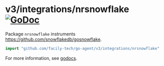 # v3/integrations/nrsnowflake [![GoDoc](https://godoc.org/github.com/facily-tech/go-agent/v3/integrations/nrsnowflake?status.svg)](https://godoc.org/github.com/facily-tech/go-agent/v3/integrations/nrsnowflake)

Package `nrsnowflake` instruments https://github.com/snowflakedb/gosnowflake.

```go
import "github.com/facily-tech/go-agent/v3/integrations/nrsnowflake"
```

For more information, see
[godocs](https://godoc.org/github.com/facily-tech/go-agent/v3/integrations/nrsnowflake).
